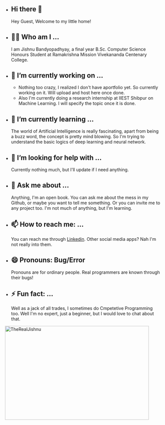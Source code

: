 - ## Hi there 👋
    Hey Guest, Welcome to my little home!


- ## 😶‍🌫️ Who am I ...
    I am Jishnu Bandyopadhyay, a final year B.Sc. Computer Science Honours Student at Ramakrishna Mission Vivekananda Centenary College.

- ## 🔭 I’m currently working on ...
  - Nothing too crazy, I realized I don't have aportfolio yet. So currently working on it. Will upload and host here once done.
  - Also I'm currently doing a research internship at IIEST Shibpur on Machine Learning. I will specify the topic once it is done.
- ## 🌱 I’m currently learning ...
  The world of Artificial Intelligence is really fascinating, apart from being a buzz word, the concept is pretty mind blowing. So I'm trying to understand the basic logics of deep learning and neural network.
  
- ## 🤔 I’m looking for help with ...
  Currently nothing much, but I'll update if I need anything.
- ## 💬 Ask me about ...
  Anything, I'm an open book. You can ask me about the mess in my Github, or maybe you want to tell me something. Or you can invite me to any project too. I'm not much of anything, but I'm learning.
- ## 📫 How to reach me: ...
  You can reach me through [Linkedin](https://www.linkedin.com/in/jishnub2002/). Other social media apps? Nah I'm not really into them.
- ## 😄 Pronouns: Bug/Error
  Pronouns are for ordinary people. Real programmers are known through their bugs!
- ## ⚡ Fun fact: ...
  Well as a jack of all trades, I sometimes do Cmpetetive Programming too. Well I'm no expert, just a beginner, but I would love to chat about that.


<p>&nbsp;<img align="center" width="460" height="300" src="https://github-readme-stats.vercel.app/api/top-langs?username=TheRealJishnu&show_icons=true&locale=en&layout=compact&theme=radical" alt="TheRealJishnu" /></p>

<!--<p>&nbsp;&nbsp;<img align="center" src="https://github-readme-stats.vercel.app/api?username=TheRealJishnu&show_icons=true&locale=en&theme=radical" alt="TheRealJishnu" /></p> -->